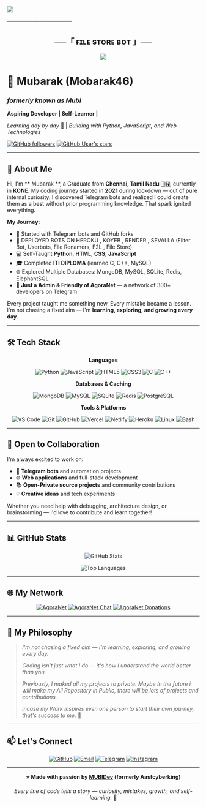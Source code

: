 <img src="https://user-images.githubusercontent.com/73097560/115834477-dbab4500-a447-11eb-908a-139a6edaec5c.gif">

━━━━━━━━━━━━━━━━━━━━

<h2 align="center">
    ──「 ғɪʟᴇ sᴛᴏʀᴇ ʙᴏᴛ 」──
</h2>

<p align="center">
  <img src="https://graph.org/file/913e8229da554b09c6de3-b5dd0d54496f0fe53f.jpg">
</p>


# 👋 Mubarak (Mobarak46)
### *formerly known as Mubi*

**Aspiring Developer | Self-Learner |**

*Learning day by day* 🚀 | *Building with Python, JavaScript, and Web Technologies*

[![GitHub followers](https://img.shields.io/github/followers/Thiruxd?style=social)](https://github.com/Mobarak46)
[![GitHub User's stars](https://img.shields.io/github/stars/Thiruxd?style=social)](https://github.com/Mobarak46)

</div>

---

## 🎯 About Me

Hi, I'm ** Mubarak **, a Graduate from **Chennai, Tamil Nadu 🇮🇳**, currently in **KONE**. My coding journey started in **2021** during lockdown — out of pure internal curiosity. I discovered Telegram bots and realized I could create them as a best without prior programming knowledge. That spark ignited everything.

**My Journey:**
- 🤖 Started with Telegram bots and GitHub forks
- 🚀 DEPLOYED BOTS ON HEROKU , KOYEB , RENDER , SEVALLA (Filter Bot, Userbots, File Renamers, F2L , File Store)
- 💻 Self-Taught **Python**, **HTML**, **CSS**, **JavaScript**
- 🎓 Completed **ITI DIPLOMA** (learned C, C++, MySQL)
- 🌐 Explored Multiple Databases: MongoDB, MySQL, SQLite, Redis, ElephantSQL
- 👥 **Just a Admin & Friendly of AgoraNet** — a network of 300+ developers on Telegram

Every project taught me something new. Every mistake became a lesson. I'm not chasing a fixed aim — I'm **learning, exploring, and growing every day**.

---

## 🛠️  Tech Stack

<div align="center">

**Languages**

![Python](https://img.shields.io/badge/Python-3776AB?style=for-the-badge&logo=python&logoColor=white)
![JavaScript](https://img.shields.io/badge/JavaScript-F7DF1E?style=for-the-badge&logo=javascript&logoColor=black)
![HTML5](https://img.shields.io/badge/HTML5-E34C26?style=for-the-badge&logo=html5&logoColor=white)
![CSS3](https://img.shields.io/badge/CSS3-1572B6?style=for-the-badge&logo=css3&logoColor=white)
![C](https://img.shields.io/badge/C-A8B9CC?style=for-the-badge&logo=c&logoColor=white)
![C++](https://img.shields.io/badge/C++-00599C?style=for-the-badge&logo=cplusplus&logoColor=white)

**Databases & Caching**

![MongoDB](https://img.shields.io/badge/MongoDB-13AA52?style=for-the-badge&logo=mongodb&logoColor=white)
![MySQL](https://img.shields.io/badge/MySQL-4479A1?style=for-the-badge&logo=mysql&logoColor=white)
![SQLite](https://img.shields.io/badge/SQLite-003B57?style=for-the-badge&logo=sqlite&logoColor=white)
![Redis](https://img.shields.io/badge/Redis-DC382D?style=for-the-badge&logo=redis&logoColor=white)
![PostgreSQL](https://img.shields.io/badge/PostgreSQL-336791?style=for-the-badge&logo=postgresql&logoColor=white)

**Tools & Platforms**

![VS Code](https://img.shields.io/badge/VS%20Code-007ACC?style=for-the-badge&logo=visualstudiocode&logoColor=white)
![Git](https://img.shields.io/badge/Git-F05032?style=for-the-badge&logo=git&logoColor=white)
![GitHub](https://img.shields.io/badge/GitHub-181717?style=for-the-badge&logo=github&logoColor=white)
![Vercel](https://img.shields.io/badge/Vercel-000000?style=for-the-badge&logo=vercel&logoColor=white)
![Netlify](https://img.shields.io/badge/Netlify-00C7B7?style=for-the-badge&logo=netlify&logoColor=white)
![Heroku](https://img.shields.io/badge/Heroku-430098?style=for-the-badge&logo=heroku&logoColor=white)
![Linux](https://img.shields.io/badge/Linux-FCC624?style=for-the-badge&logo=linux&logoColor=black)
![Bash](https://img.shields.io/badge/Bash-4EAA25?style=for-the-badge&logo=gnubash&logoColor=white)

</div>

---

## 🤝 Open to Collaboration

I'm always excited to work on:
- 🤖 **Telegram bots** and automation projects
- 🌐 **Web applications** and full-stack development
- 📚 **Open-Private source projects** and community contributions
- 💡 **Creative ideas** and tech experiments

Whether you need help with debugging, architecture design, or brainstorming — I'd love to contribute and learn together!

---

## 📊 GitHub Stats

<div align="center">

![GitHub Stats](https://github-readme-stats.vercel.app/api?username=Mobarak46&show_icons=true&theme=radical)

![Top Languages](https://github-readme-stats.vercel.app/api/top-langs/?username=Mobarak46&layout=compact&theme=radical)

</div>

---

## 🌐 My Network

<div align="center">

[![AgoraNet](https://img.shields.io/badge/AgoraNet-Network-blueviolet?style=for-the-badge&logo=telegram&logoColor=white)](https://t.me/AgoraNet)
[![AgoraNet Chat](https://img.shields.io/badge/Chat-AgoraNet_Chat-blue?style=for-the-badge&logo=telegram&logoColor=white)](https://t.me/AgoraNet_Chat)
[![AgoraNet Donations](https://img.shields.io/badge/Donate-AgoraNet_Donations-brightgreen?style=for-the-badge&logo=telegram&logoColor=white)](https://t.me/AgoraNet_Donations)

</div>

---

## 💭 My Philosophy

> *I'm not chasing a fixed aim — I'm learning, exploring, and growing every day.*
> 
> *Coding isn't just what I do — it's how I understand the world better than you.*
> 
> *Previously, I maked all my projects to private. Maybe In the future i will make my All Repository in Public, there will be lots of projects and contributions.*
> 
> *incase my Work inspires even one person to start their own journey, that's success to me.* 🌱

---

## 📫 Let's Connect

<div align="center">

[![GitHub](https://img.shields.io/badge/GitHub-181717?style=for-the-badge&logo=github)](https://github.com/Mobarak46)
[![Email](https://img.shields.io/badge/Email-Mubixd@gmail.com-D14836?style=for-the-badge&logo=gmail&logoColor=white)](mailto:Mubixd@gmail.com)
[![Telegram](https://img.shields.io/badge/Telegram-@Mobarak46-2CA5E0?style=for-the-badge&logo=telegram&logoColor=white)](https://t.me/KishoreDxD)
[![Instagram](https://img.shields.io/badge/Instagram-@G-E4405F?style=for-the-badge&logo=instagram&logoColor=white)](https://instagram.com/K4issz.Luv)

</div>

---

<div align="center">

**⭐️ Made with passion by [MUBIDev](https://github.com/Mobarak46) (formerly Aasfcyberking)**

*Every line of code tells a story — curiosity, mistakes, growth, and self-learning.* 💫

</div>
